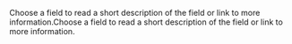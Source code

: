 <span data-ttu-id="f2c45-101">Choose a field to read a short description of the field or link to more information.</span><span class="sxs-lookup"><span data-stu-id="f2c45-101">Choose a field to read a short description of the field or link to more information.</span></span>
